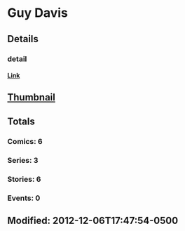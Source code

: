 # Guy  Davis 
## Details
### detail
#### [Link](http://marvel.com/comics/creators/255/guy_davis?utm_campaign=apiRef&utm_source=225578a89fc76f3d20fbffda5d17a88d)
## [Thumbnail](http://i.annihil.us/u/prod/marvel/i/mg/a/70/4bb69b867e6e8.jpg)
## Totals
### Comics: 6
### Series: 3
### Stories: 6
### Events: 0
## Modified: 2012-12-06T17:47:54-0500